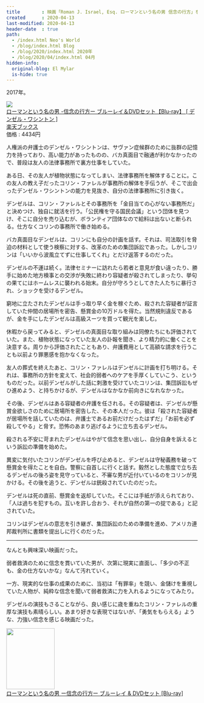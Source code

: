 ```yaml
---
title        : 映画「Roman J. Israel, Esq. ローマンという名の男 信念の行方」を観た
created      : 2020-04-13
last-modified: 2020-04-13
header-date  : true
path:
  - /index.html Neo's World
  - /blog/index.html Blog
  - /blog/2020/index.html 2020年
  - /blog/2020/04/index.html 04月
hidden-info:
  original-blog: El Mylar
  is-hide: true
---
```


2017年。

<div class="ad-rakuten">
  <div class="ad-rakuten-image">
    <a href="https://hb.afl.rakuten.co.jp/hgc/g00q0722.waxyc9ff.g00q0722.waxyd017/?pc=https%3A%2F%2Fitem.rakuten.co.jp%2Fbook%2F15534000%2F&amp;m=http%3A%2F%2Fm.rakuten.co.jp%2Fbook%2Fi%2F19196724%2F">
      <img src="https://thumbnail.image.rakuten.co.jp/@0_mall/book/cabinet/8134/4547462118134.jpg?_ex=128x128">
    </a>
  </div>
  <div class="ad-rakuten-info">
    <div class="ad-rakuten-title">
      <a href="https://hb.afl.rakuten.co.jp/hgc/g00q0722.waxyc9ff.g00q0722.waxyd017/?pc=https%3A%2F%2Fitem.rakuten.co.jp%2Fbook%2F15534000%2F&amp;m=http%3A%2F%2Fm.rakuten.co.jp%2Fbook%2Fi%2F19196724%2F">ローマンという名の男 -信念の行方ー ブルーレイ＆DVDセット【Blu-ray】 [ デンゼル・ワシントン ]</a>
    </div>
    <div class="ad-rakuten-shop">
      <a href="https://hb.afl.rakuten.co.jp/hgc/g00q0722.waxyc9ff.g00q0722.waxyd017/?pc=https%3A%2F%2Fwww.rakuten.co.jp%2Fbook%2F&amp;m=http%3A%2F%2Fm.rakuten.co.jp%2Fbook%2F">楽天ブックス</a>
    </div>
    <div class="ad-rakuten-price">価格 : 4434円</div>
  </div>
</div>

人権派の弁護士のデンゼル・ワシントンは、サヴァン症候群のために抜群の記憶力を持っており、高い能力があったものの、バカ真面目で融通が利かなかったので、普段は友人の法律事務所で裏方仕事をしていた。

ある日、その友人が植物状態になってしまい、法律事務所を解体することに。この友人の教え子だったコリン・ファレルが事務所の解体を手伝うが、そこで出会ったデンゼル・ワシントンの能力を見抜き、自分の法律事務所に引き抜く。

デンゼルは、コリン・ファレルとその事務所を「金目当ての心がない事務所だ」と決めつけ、独自に就活を行う。「公民権を守る国民会議」という団体を見つけ、そこに自分を売り込むが、ボランティア団体なので給料は出ないと断られる。仕方なくコリンの事務所で働き始める。

バカ真面目なデンゼルは、コリンにも自分の計画を話す。それは、司法取引を脅迫の材料として使う検察に対する、改革のための集団訴訟であった。しかしコリンは「いいから波風立てずに仕事してくれ」とだけ返答するのだった。

デンゼルの不運は続く。法律セミナーに訪れたら若者と意見が食い違ったり、勝手に始めた地方検事との交渉が失敗に終わり容疑者が殺されてしまったり、挙句の果てにはホームレスに襲われる始末。自分が守ろうとしてきた人たちに暴行され、ショックを受けるデンゼル。

窮地に立たされたデンゼルは手っ取り早く金を稼ぐため、殺された容疑者が証言していた仲間の居場所を密告、懸賞金の10万ドルを得た。当然規則違反であるが、金を手にしたデンゼルは高級スーツを買って観光を楽しむ。

休暇から戻ってみると、デンゼルの真面目な取り組みは同僚たちにも評価されていた。また、植物状態になっていた友人の訃報を聞き、より精力的に働くことを決意する。周りから評価されたこともあり、弁護費用として高額な請求を行うことも以前より罪悪感を抱かなくなった。

友人の葬式を終えたあと、コリン・ファレルはデンゼルに計画を打ち明ける。それは、事務所の方針を変えて、社会的弱者へのケアを手厚くしていこう、というものだった。以前デンゼルがした話に刺激を受けていたコリンは、集団訴訟もぜひ進めよう、と持ちかけるが、デンゼルはなかなか前向きになれなかった。

その後、デンゼルはある容疑者の弁護を任される。その容疑者は、デンゼルが懸賞金欲しさのために居場所を密告した、その本人だった。彼は「殺された容疑者が居場所を話していたのは、弁護士であるお前だけだったはずだ」「お前を必ず殺してやる」と脅す。恐怖のあまり逃げるように立ち去るデンゼル。

殺される不安に苛まれたデンゼルはやがて信念を思い出し、自分自身を訴えるという訴訟の準備を始めた。

異変に気付いたコリンがデンゼルを呼び止めると、デンゼルは守秘義務を破って懸賞金を得たことを自白。警察に自首しに行くと話す。毅然とした態度で立ち去るデンゼルの後ろ姿を見守っていると、不審な男が近付いているのをコリンが見かける。その後を追うと、デンゼルは銃殺されていたのだった。

デンゼルは死の直前、懸賞金を返却していた。そこには手紙が添えられており、「人は過ちを犯すもの。互いを許し合おう、それが自然の第一の掟である」と記されていた。

コリンはデンゼルの意志を引き継ぎ、集団訴訟のための準備を進め、アメリカ連邦裁判所に書類を提出しに行くのだった。

---

なんとも興味深い映画だった。

弱者救済のために信念を貫いていた男が、次第に現実に直面し、「多少の不正も、金の仕方ないかな」なんて汚れていく。

一方、現実的な仕事の成果のために、当初は「有罪率」を競い、金儲けを重視していた人物が、純粋な信念を聞いて弱者救済に力を入れるようになってみたり。

デンゼルの演技もさることながら、良い感じに歳を重ねたコリン・ファレルの重厚な演技も素晴らしい。あまり好きな表現ではないが、「勇気をもらえる」ような、力強い信念を感じる映画だった。

<div class="ad-amazon">
  <div class="ad-amazon-image">
    <a href="https://www.amazon.co.jp/dp/B07DRK7S76?tag=neos21-22&amp;linkCode=osi&amp;th=1&amp;psc=1">
      <img src="https://m.media-amazon.com/images/I/517+fQL5MlL._SL160_.jpg" width="127" height="160">
    </a>
  </div>
  <div class="ad-amazon-info">
    <div class="ad-amazon-title">
      <a href="https://www.amazon.co.jp/dp/B07DRK7S76?tag=neos21-22&amp;linkCode=osi&amp;th=1&amp;psc=1">ローマンという名の男 ー信念の行方ー ブルーレイ &amp; DVDセット [Blu-ray]</a>
    </div>
  </div>
</div>

